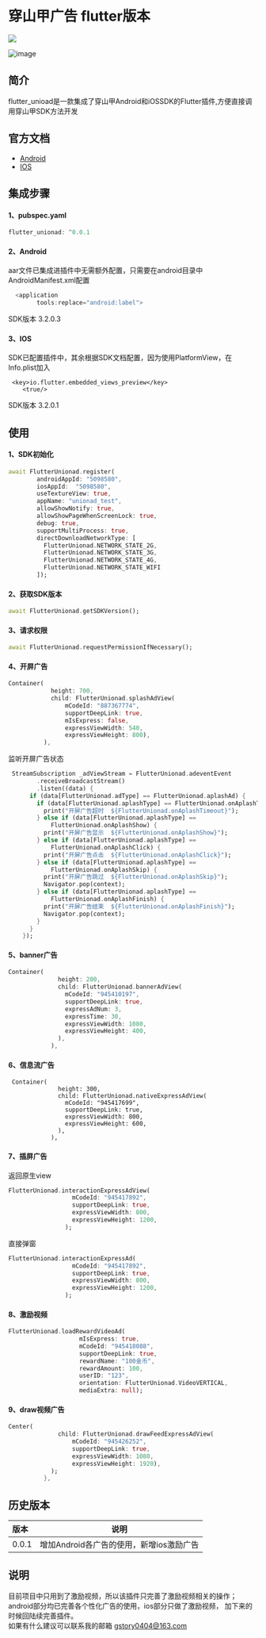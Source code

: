 # 穿山甲广告 flutter版本

<p>
<a href="https://github.com/tongyangsheng/flutter_reader"><img src=https://img.shields.io/badge/flutter_unionad-v0.0.1-success></a>
</p>

![image](https://github.com/gstory0404/flutter_unionad/blob/master/image/demo.gif)

## 简介
  flutter_unioad是一款集成了穿山甲Android和iOSSDK的Flutter插件,方便直接调用穿山甲SDK方法开发
## 官方文档
* [Android](https://partner.oceanengine.com/union/media/union/download/detail?id=4&osType=android)
* [IOS](https://partner.oceanengine.com/union/media/union/download/detail?id=16&osType=ios)

## 集成步骤
#### 1、pubspec.yaml
```Dart
flutter_unionad: ^0.0.1
```
#### 2、Android
aar文件已集成进插件中无需额外配置，只需要在android目录中AndroidManifest.xml配置
```Java
  <application
        tools:replace="android:label">
```
SDK版本 3.2.0.3

#### 3、IOS
SDK已配置插件中，其余根据SDK文档配置，因为使用PlatformView，在Info.plist加入
```
 <key>io.flutter.embedded_views_preview</key>
    <true/>
```
SDK版本 3.2.0.1

## 使用

#### 1、SDK初始化
```Dart
await FlutterUnionad.register(
        androidAppId: "5098580",
        iosAppId:  "5098580",
        useTextureView: true,
        appName: "unionad_test",
        allowShowNotify: true,
        allowShowPageWhenScreenLock: true,
        debug: true,
        supportMultiProcess: true,
        directDownloadNetworkType: [
          FlutterUnionad.NETWORK_STATE_2G,
          FlutterUnionad.NETWORK_STATE_3G,
          FlutterUnionad.NETWORK_STATE_4G,
          FlutterUnionad.NETWORK_STATE_WIFI
        ]);
```
#### 2、获取SDK版本
```Dart
await FlutterUnionad.getSDKVersion();
```

#### 3、请求权限
```Dart
await FlutterUnionad.requestPermissionIfNecessary();
```
#### 4、开屏广告
```Dart
Container(
            height: 700,
            child: FlutterUnionad.splashAdView(
                mCodeId: "887367774",
                supportDeepLink: true,
                mIsExpress: false,
                expressViewWidth: 540,
                expressViewHeight: 800),
          ),
```
监听开屏广告状态
```Dart
 StreamSubscription _adViewStream = FlutterUnionad.adeventEvent
        .receiveBroadcastStream()
        .listen((data) {
      if (data[FlutterUnionad.adType] == FlutterUnionad.aplashAd) {
        if (data[FlutterUnionad.aplashType] == FlutterUnionad.onAplashTimeout) {
          print("开屏广告超时  ${FlutterUnionad.onAplashTimeout}");
        } else if (data[FlutterUnionad.aplashType] ==
            FlutterUnionad.onAplashShow) {
          print("开屏广告显示  ${FlutterUnionad.onAplashShow}");
        } else if (data[FlutterUnionad.aplashType] ==
            FlutterUnionad.onAplashClick) {
          print("开屏广告点击  ${FlutterUnionad.onAplashClick}");
        } else if (data[FlutterUnionad.aplashType] ==
            FlutterUnionad.onAplashSkip) {
          print("开屏广告跳过  ${FlutterUnionad.onAplashSkip}");
          Navigator.pop(context);
        } else if (data[FlutterUnionad.aplashType] ==
            FlutterUnionad.onAplashFinish) {
          print("开屏广告结束  ${FlutterUnionad.onAplashFinish}");
          Navigator.pop(context);
        }
      }
    });
```
#### 5、banner广告
```Dart
Container(
              height: 200,
              child: FlutterUnionad.bannerAdView(
                mCodeId: "945410197",
                supportDeepLink: true,
                expressAdNum: 3,
                expressTime: 30,
                expressViewWidth: 1080,
                expressViewHeight: 400,
              ),
            ),
```

#### 6、信息流广告
```
 Container(
              height: 300,
              child: FlutterUnionad.nativeExpressAdView(
                mCodeId: "945417699",
                supportDeepLink: true,
                expressViewWidth: 800,
                expressViewHeight: 600,
              ),
            ), 
```

#### 7、插屏广告
返回原生view
```Dart
FlutterUnionad.interactionExpressAdView(
                  mCodeId: "945417892",
                  supportDeepLink: true,
                  expressViewWidth: 800,
                  expressViewHeight: 1200,
                );
```
直接弹窗
```Dart
FlutterUnionad.interactionExpressAd(
                  mCodeId: "945417892",
                  supportDeepLink: true,
                  expressViewWidth: 800,
                  expressViewHeight: 1200,
                );
```

#### 8、激励视频
```Dart
FlutterUnionad.loadRewardVideoAd(
                    mIsExpress: true,
                    mCodeId: "945418088",
                    supportDeepLink: true,
                    rewardName: "100金币",
                    rewardAmount: 100,
                    userID: "123",
                    orientation: FlutterUnionad.VideoVERTICAL,
                    mediaExtra: null);
```
#### 9、draw视频广告
```Dart
Center(
              child: FlutterUnionad.drawFeedExpressAdView(
                  mCodeId: "945426252",
                  supportDeepLink: true,
                  expressViewWidth: 1080,
                  expressViewHeight: 1920),
            );
          },
```

## 历史版本
| 版本  | 说明  | 
| :------------ |:---------------:| 
|  0.0.1      | 增加Android各广告的使用，新增ios激励广告 |

## 说明
 目前项目中只用到了激励视频，所以该插件只完善了激励视频相关的操作；
 android部分均已完善各个性化广告的使用，ios部分只做了激励视频，
 加下来的时候回陆续完善插件。<br/>
 如果有什么建议可以联系我的邮箱 gstory0404@163.com
 
